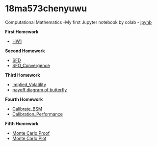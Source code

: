 # 18ma573chenyuwu
Computational Mathematics
-My first Jupyter notebook by colab - [ipynb](src/first_notebook_v01.ipynb)<br/>

__First Homework__
- [HW1](src/MA_573(HW1).ipynb)

__Second Homework__
- [SFD](src/SFD_operator.ipynb)
- [SFO_Convergence](src/FD_operator_with_higher_order_convergence.ipynb)

__Third Homework__
- [Implied_Volatility](src/Implied_Volatility.ipynb)
- [payoff diagram of butterfly](src/Payoff_diagram.ipynb)

__Fourth Homework__
- [Calibrate_BSM](src/Calibrate_BSM.ipynb)
- [Calibration_Performance](src/Calibration_Performance.ipynb)

__Fifth Homework__
- [Monte Carlo Proof](src/Monte_Carlo_Proof.ipynb)
- [Monte Carlo Plot](src/Monte_Carlo_Plot_RMSE.ipynb)
